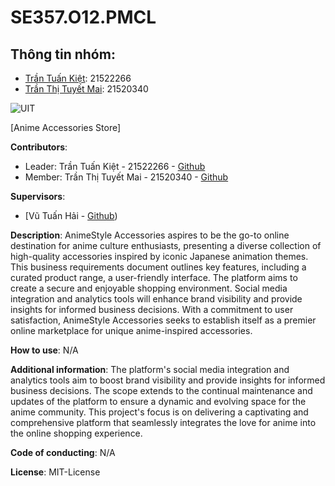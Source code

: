 # SE357.O12.PMCL

## Thông tin nhóm:

- [Trần Tuấn Kiệt](https://github.com/tuankietcoderr): 21522266
- [Trần Thị Tuyết Mai](https://github.com/tuytmai): 21520340

![UIT](https://img.shields.io/badge/from-UIT%20VNUHCM-blue?style=for-the-badge&link=https%3A%2F%2Fwww.uit.edu.vn%2F)

[Anime Accessories Store]

**Contributors**:

- Leader: Trần Tuấn Kiệt - 21522266 - [Github](https://github.com/tuankietcoderr)
- Member: Trần Thị Tuyết Mai - 21520340 - [Github](https://github.com/tuytmai)

**Supervisors**:

- [Vũ Tuấn Hải - [Github](https://github.com/vutuanhai237))

**Description**: AnimeStyle Accessories aspires to be the go-to online destination for anime culture enthusiasts, presenting a diverse collection of high-quality accessories inspired by iconic Japanese animation themes. This business requirements document outlines key features, including a curated product range, a user-friendly interface. The platform aims to create a secure and enjoyable shopping environment. Social media integration and analytics tools will enhance brand visibility and provide insights for informed business decisions. With a commitment to user satisfaction, AnimeStyle Accessories seeks to establish itself as a premier online marketplace for unique anime-inspired accessories.

**How to use**: N/A

**Additional information**: The platform's social media integration and analytics tools aim to boost brand visibility and provide insights for informed business decisions. The scope extends to the continual maintenance and updates of the platform to ensure a dynamic and evolving space for the anime community. This project's focus is on delivering a captivating and comprehensive platform that seamlessly integrates the love for anime into the online shopping experience.

**Code of conducting**: N/A

**License**: MIT-License

